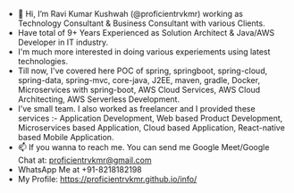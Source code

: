 - 👋 Hi, I’m Ravi Kumar Kushwah (@proficientrvkmr) working as Technology Consultant & Business Consultant with various Clients.
- Have total of 9+ Years Experienced as Solution Architect & Java/AWS Developer in IT industry. 
- I'm much more interested in doing various experiements using latest technologies.
- Till now, I've covered here POC of spring, springboot, spring-cloud, spring-data, spring-mvc, core-java, J2EE, maven, gradle, Docker, Microservices with spring-boot, AWS Cloud Services,
AWS Cloud Architecting, AWS Serverless Development.
- I've small team. I also worked as freelancer and I provided these services :- Application Development, Web based Product Development, Microservices based Application, 
Cloud based Application, React-native based Mobile Application.
- 📫 If you wanna to reach me. You can send me Google Meet/Google Chat at: proficientrvkmr@gmail.com
- WhatsApp Me at +91-8218182198
- My Profile: https://proficientrvkmr.github.io/info/
